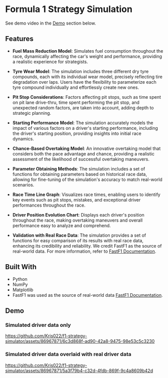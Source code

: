 # Formula 1 Strategy Simulation
See demo video in the [Demo](#my-section) section below.
## Features

- **Fuel Mass Reduction Model**: Simulates fuel consumption throughout the race, dynamically affecting the car's weight and performance, providing a realistic experience for strategists.

- **Tyre Wear Model**: The simulation includes three different dry tyre compounds, each with its individual wear model, precisely reflecting tire degradation over laps. Users have the flexibility to parameterize each tyre compound individually and effortlessly create new ones.

- **Pit Stop Considerations**: Factors affecting pit stops, such as time spent on pit lane drive-thru, time spent performing the pit stop, and unexpected random factors, are taken into account, adding depth to strategic planning.

- **Starting Performance Model**: The simulation accurately models the impact of various factors on a driver's starting performance, including the driver's starting position, providing insights into initial race dynamics.

- **Chance-Based Overtaking Model**: An innovative overtaking model that considers both the pace advantage and chance, providing a realistic assessment of the likelihood of successful overtaking maneuvers.

- **Parameter Obtaining Methods**: The simulation includes a set of functions for obtaining parameters based on historical race data, allowing for fine-tuning of the simulation's accuracy to match real-world scenarios.

- **Race Time Line Graph**: Visualizes race times, enabling users to identify key events such as pit stops, mistakes, and exceptional driver performances throughout the race.

- **Driver Position Evolution Chart**: Displays each driver's position throughout the race, making overtaking maneuvers and overall performance easy to analyze and comprehend.

- **Validation with Real Race Data**: The simulation provides a set of functions for easy comparison of its results with real race data, enhancing its credibility and reliability. We credit FastF1 as the source of real-world data. For more information, refer to [FastF1 Documentation](https://docs.fastf1.dev/).

   
## Built With

- Python
- NumPy
- Matplotlib
- FastF1 was used as the source of real-world data [FastF1 Documentation](https://docs.fastf1.dev/).

<a name="my-section"></a>
## Demo

### Simulated driver data only
https://github.com/Kris022/f1-strategy-simulator/assets/86967871/6c3d868f-ad90-42a8-9475-98e53c5c3230

### Simulated driver data overlaid with real driver data
https://github.com/Kris022/f1-strategy-simulator/assets/86967871/5a3f79b4-c32d-4fdb-869f-9c4a8609b42d


